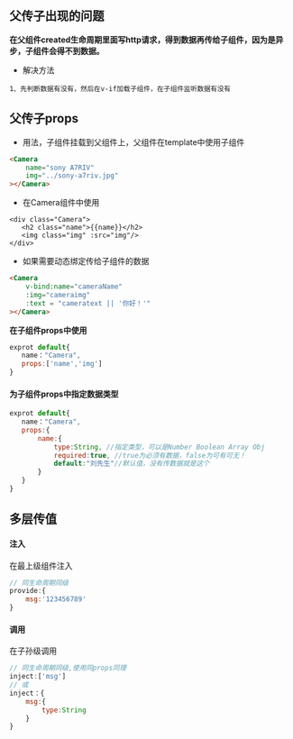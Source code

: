 ## 父传子出现的问题


**在父组件created生命周期里面写http请求，得到数据再传给子组件，因为是异步，子组件会得不到数据。**

* 解决方法

```
1、先判断数据有没有，然后在v-if加载子组件，在子组件监听数据有没有
```



## 父传子props

* 用法，子组件挂载到父组件上，父组件在template中使用子组件

```html
<Camera
    name="sony A7RIV"
    img="../sony-a7riv.jpg"
></Camera>
```

* 在Camera组件中使用

```php+HTML
<div class="Camera">
   <h2 class="name">{{name}}</h2>
   <img class="img" :src="img"/>
</div>
```

* 如果需要动态绑定传给子组件的数据

```html
<Camera
    v-bind:name="cameraName"
    :img="cameraimg"
    :text = "cameratext || '你好！'"
></Camera>	
```

**在子组件props中使用**

```js
exprot default{
   name："Camera",
   props:['name','img']
}
```

#### 为子组件props中指定数据类型

```js
exprot default{
   name："Camera",
   props:{
       name:{
           type:String, //指定类型，可以是Number Boolean Array Obj
           required:true, //true为必须有数据，false为可有可无！
           default:"刘先生"//默认值，没有传数据就是这个
       }
   }
}
```

## 多层传值

#### 注入

在最上级组件注入

````javascript
// 同生命周期同级
provide:{
    msg:'123456789'
}
````

#### 调用

在子孙级调用

````javascript
// 同生命周期同级,使用同props同理
inject:['msg']
// 或
inject：{
    msg:{
        type:String
    }
}

````

